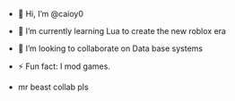 - 👋 Hi, I’m @caioy0
- 🌱 I’m currently learning Lua to create the new roblox era
- 💞️ I’m looking to collaborate on Data base systems
- ⚡ Fun fact: I mod games.

- mr beast collab pls
